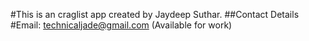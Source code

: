 #This is an craglist app created by Jaydeep Suthar.
##Contact Details 
#Email: technicaljade@gmail.com (Available for work)
